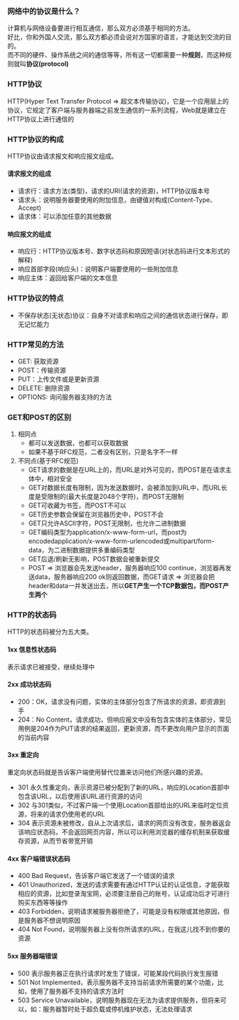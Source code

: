 ### 网络中的协议是什么？
计算机与网络设备要进行相互通信，那么双方必须基于相同的方法。  
好比，你和外国人交流，那么双方都必须会说对方国家的语言，才能达到交流的目的。  
而不同的硬件、操作系统之间的通信等等，所有这一切都需要一种**规则**，而这种规则就叫**协议(protocol)**  
### HTTP协议
HTTP(Hyper Text Transfer Protocol => 超文本传输协议)，它是一个应用层上的协议，它规定了客户端与服务器端之前发生通信的一系列流程，Web就是建立在HTTP协议上进行通信的 
### HTTP协议的构成
HTTP协议由请求报文和响应报文组成。  
#### 请求报文的组成
- 请求行：请求方法(类型)，请求的URI(请求的资源)，HTTP协议版本号
- 请求头：说明服务器要使用的附加信息，由键值对构成(Content-Type、Accept)
- 请求体：可以添加任意的其他数据
#### 响应报文的组成
- 响应行：HTTP协议版本号、数字状态码和原因短语(对状态码进行文本形式的解释)
- 响应首部字段(响应头)：说明客户端要使用的一些附加信息
- 响应主体：返回给客户端的文本信息
### HTTP协议的特点
- 不保存状态(无状态)协议：自身不对请求和响应之间的通信状态进行保存，即无记忆能力
### HTTP常见的方法
- GET: 获取资源
- POST：传输资源
- PUT：上传文件或是更新资源
- DELETE: 删除资源
- OPTIONS: 询问服务器支持的方法
### GET和POST的区别
1. 相同点
    - 都可以发送数据，也都可以获取数据
    - 如果不基于RFC规范，二者没有区别，只是名字不一样
2. 不同点(基于RFC规范)
    - GET请求的数据是在URL上的，而URL是对外可见的，而POST是在请求主体中，相对安全
    - GET对数据长度有限制，因为发送数据时，会被添加到URL中，而URL长度是受限制的(最大长度是2048个字符)，而POST无限制
    - GET可收藏为书签，而POST不可以
    - GET历史参数会保留在浏览器历史中，POST不会
    - GET只允许ASCII字符，POST无限制，也允许二进制数据
    - GET编码类型为application/x-www-form-url，而post为encodedapplication/x-www-form-urlencoded或multipart/form-data，为二进制数据提供多重编码类型
    - GET后退/刷新无影响，POST数据会被重新提交
    - POST => 浏览器会先发送header，服务器响应100 continue，浏览器再发送data，服务器响应200 ok则返回数据，而GET请求 => 浏览器会把header和data一并发送出去，所以**GET产生一个TCP数据包，而POST产生两个**
### HTTP的状态码
HTTP的状态码被分为五大类。
#### 1xx 信息性状态码
表示请求已被接受，继续处理中
#### 2xx 成功状态码
- 200：OK，请求没有问题，实体的主体部分包含了所请求的资源，即资源到手
- 204：No Content，请求成功，但响应报文中没有包含实体的主体部分，常见用例是204作为PUT请求的结果返回，更新资源，而不更改向用户显示的页面的当前内容
#### 3xx 重定向
重定向状态码就是告诉客户端使用替代位置来访问他们所感兴趣的资源。
- 301 永久性重定向，表示资源已被分配到了新的URL，响应的Location首部中包含该URL，以后使用该URL进行资源的访问
- 302 与301类似，不过客户端一个使用Location首部给出的URL来临时定位资源，将来的请求仍使用老的URL
- 304 表示资源未被修改，自从上次请求后，请求的网页没有改变，服务器返会该响应状态码，不会返回网页内容，所以可以利用浏览器的缓存机制来获取缓存资源，从而节省带宽开销
#### 4xx 客户端错误状态码
- 400 Bad Request，告诉客户端它发送了一个错误的请求
- 401 Unauthorized，发送的请求需要有通过HTTP认证的认证信息，才能获取相应的资源，比如登录淘宝网，必须要注册自己的账号，认证成功后才可进行购买东西等等操作
- 403 Forbidden，说明请求被服务器拒绝了，可能是没有权限或其他原因，但是服务器不想说明原因
- 404 Not Found，说明服务器上没有你所请求的URL，在我这儿找不到你要的资源
#### 5xx 服务器端错误
- 500 表示服务器正在执行请求时发生了错误，可能某段代码执行发生报错
- 501 Not Implemented，表示服务器不支持当前请求所需要的某个功能，比如，使用了服务器不支持的请求方法时
- 503 Service Unavailable，说明服务器现在无法为请求提供服务，但将来可以，如：服务器暂时处于超负载或停机维护状态，无法处理请求
